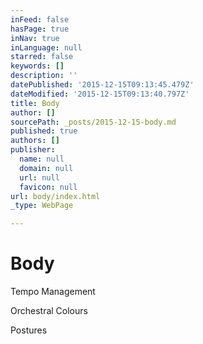 ```yaml
---
inFeed: false
hasPage: true
inNav: true
inLanguage: null
starred: false
keywords: []
description: ''
datePublished: '2015-12-15T09:13:45.479Z'
dateModified: '2015-12-15T09:13:40.797Z'
title: Body
author: []
sourcePath: _posts/2015-12-15-body.md
published: true
authors: []
publisher:
  name: null
  domain: null
  url: null
  favicon: null
url: body/index.html
_type: WebPage

---
```

# Body

Tempo Management

Orchestral Colours

Postures